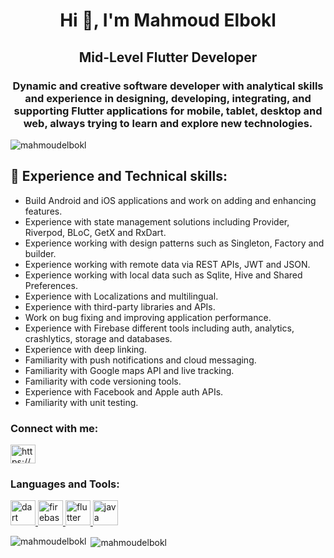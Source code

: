 <h1 align="center">Hi 👋, I'm Mahmoud Elbokl</h1>
<h2 align="center">Mid-Level Flutter Developer</h2>
<h3 align="center">Dynamic and creative software developer with analytical skills and experience in designing, developing, integrating, and supporting Flutter applications for mobile, tablet, desktop and web, always trying to learn and explore new technologies.</h3>

<p align="left"> <img src="https://komarev.com/ghpvc/?username=mahmoudelbokl" alt="mahmoudelbokl" /> </p>

## 🚀 Experience and Technical skills:
- Build Android and iOS applications and work on adding and enhancing features.
- Experience with state management solutions including Provider, Riverpod, BLoC, GetX and RxDart.
- Experience working with design patterns such as Singleton, Factory and builder.
- Experience working with remote data via REST APIs, JWT and JSON.
- Experience working with local data such as Sqlite, Hive and Shared Preferences.
- Experience with Localizations and multilingual.
- Experience with third-party libraries and APIs.
- Work on bug fixing and improving application performance.
- Experience with Firebase different tools including auth, analytics, crashlytics, storage and databases.
- Experience with deep linking.
- Familiarity with push notifications and cloud messaging.
- Familiarity with Google maps API and live tracking.
- Familiarity with code versioning tools.
- Experience with Facebook and Apple auth APIs.
- Familiarity with unit testing.


<p align="left">
<h3 align="left">Connect with me:</h3>
<a href="https://linkedin.com/in/https://www.linkedin.com/in/mahmoudelbokl/" target="blank"><img align="center" src="https://cdn.jsdelivr.net/npm/simple-icons@3.0.1/icons/linkedin.svg" alt="https://www.linkedin.com/in/mahmoudelbokl/" height="30" width="40" /></a>
</p>

<h3 align="left">Languages and Tools:</h3>
<p align="left"> <a href="https://dart.dev" target="_blank"> <img src="https://www.vectorlogo.zone/logos/dartlang/dartlang-icon.svg" alt="dart" width="40" height="40"/> </a> <a href="https://firebase.google.com/" target="_blank"> <img src="https://www.vectorlogo.zone/logos/firebase/firebase-icon.svg" alt="firebase" width="40" height="40"/> </a> <a href="https://flutter.dev" target="_blank"> <img src="https://www.vectorlogo.zone/logos/flutterio/flutterio-icon.svg" alt="flutter" width="40" height="40"/> </a> <a href="https://www.java.com" target="_blank"> <img src="https://devicons.github.io/devicon/devicon.git/icons/java/java-original-wordmark.svg" alt="java" width="40" height="40"/> </a> </p>

<p><img align="left" src="https://github-readme-stats.vercel.app/api/top-langs/?username=mahmoudelbokl&layout=compact" alt="mahmoudelbokl" /></p>

<p>&nbsp;<img align="center" src="https://github-readme-stats.vercel.app/api?username=mahmoudelbokl&show_icons=true" alt="mahmoudelbokl" /></p>
